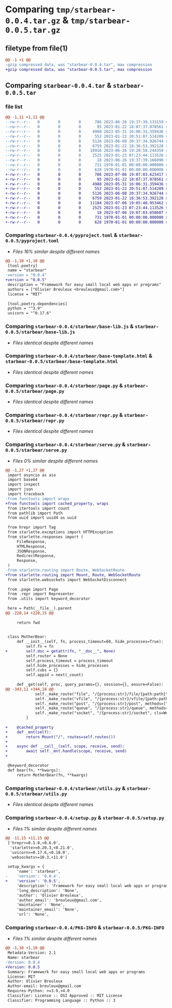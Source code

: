 # Comparing `tmp/starbear-0.0.4.tar.gz` & `tmp/starbear-0.0.5.tar.gz`

## filetype from file(1)

```diff
@@ -1 +1 @@
-gzip compressed data, was "starbear-0.0.4.tar", max compression
+gzip compressed data, was "starbear-0.0.5.tar", max compression
```

## Comparing `starbear-0.0.4.tar` & `starbear-0.0.5.tar`

### file list

```diff
@@ -1,11 +1,11 @@
--rw-r--r--   0        0        0      786 2023-06-26 19:37:39.133159 starbear-0.0.4/pyproject.toml
--rw-r--r--   0        0        0       95 2023-01-22 18:07:37.078561 starbear-0.0.4/starbear/__init__.py
--rw-r--r--   0        0        0     4988 2023-05-31 16:06:31.359436 starbear-0.0.4/starbear/base-lib.js
--rw-r--r--   0        0        0      552 2023-01-22 20:51:07.514209 starbear-0.0.4/starbear/base-template.html
--rw-r--r--   0        0        0     5126 2023-06-08 20:37:34.926744 starbear-0.0.4/starbear/page.py
--rw-r--r--   0        0        0     6759 2023-01-22 18:36:53.392128 starbear-0.0.4/starbear/repr.py
--rw-r--r--   0        0        0    10916 2023-06-26 19:28:58.244359 starbear-0.0.4/starbear/serve.py
--rw-r--r--   0        0        0     2525 2023-01-23 07:23:44.113526 starbear-0.0.4/starbear/utils.py
--rw-r--r--   0        0        0       18 2023-06-26 19:37:39.166090 starbear-0.0.4/starbear/version.py
--rw-r--r--   0        0        0      731 1970-01-01 00:00:00.000000 starbear-0.0.4/setup.py
--rw-r--r--   0        0        0      628 1970-01-01 00:00:00.000000 starbear-0.0.4/PKG-INFO
+-rw-r--r--   0        0        0      786 2023-07-06 19:07:03.623417 starbear-0.0.5/pyproject.toml
+-rw-r--r--   0        0        0       95 2023-01-22 18:07:37.078561 starbear-0.0.5/starbear/__init__.py
+-rw-r--r--   0        0        0     4988 2023-05-31 16:06:31.359436 starbear-0.0.5/starbear/base-lib.js
+-rw-r--r--   0        0        0      552 2023-01-22 20:51:07.514209 starbear-0.0.5/starbear/base-template.html
+-rw-r--r--   0        0        0     5126 2023-06-08 20:37:34.926744 starbear-0.0.5/starbear/page.py
+-rw-r--r--   0        0        0     6759 2023-01-22 18:36:53.392128 starbear-0.0.5/starbear/repr.py
+-rw-r--r--   0        0        0    11184 2023-07-06 19:05:48.953462 starbear-0.0.5/starbear/serve.py
+-rw-r--r--   0        0        0     2525 2023-01-23 07:23:44.113526 starbear-0.0.5/starbear/utils.py
+-rw-r--r--   0        0        0       18 2023-07-06 19:07:03.658607 starbear-0.0.5/starbear/version.py
+-rw-r--r--   0        0        0      731 1970-01-01 00:00:00.000000 starbear-0.0.5/setup.py
+-rw-r--r--   0        0        0      628 1970-01-01 00:00:00.000000 starbear-0.0.5/PKG-INFO
```

### Comparing `starbear-0.0.4/pyproject.toml` & `starbear-0.0.5/pyproject.toml`

 * *Files 16% similar despite different names*

```diff
@@ -1,10 +1,10 @@
 [tool.poetry]
 name = "starbear"
-version = "0.0.4"
+version = "0.0.5"
 description = "Framework for easy small local web apps or programs"
 authors = ["Olivier Breuleux <breuleux@gmail.com>"]
 license = "MIT"
 
 [tool.poetry.dependencies]
 python = "^3.9"
 uvicorn = "^0.17.6"
```

### Comparing `starbear-0.0.4/starbear/base-lib.js` & `starbear-0.0.5/starbear/base-lib.js`

 * *Files identical despite different names*

### Comparing `starbear-0.0.4/starbear/base-template.html` & `starbear-0.0.5/starbear/base-template.html`

 * *Files identical despite different names*

### Comparing `starbear-0.0.4/starbear/page.py` & `starbear-0.0.5/starbear/page.py`

 * *Files identical despite different names*

### Comparing `starbear-0.0.4/starbear/repr.py` & `starbear-0.0.5/starbear/repr.py`

 * *Files identical despite different names*

### Comparing `starbear-0.0.4/starbear/serve.py` & `starbear-0.0.5/starbear/serve.py`

 * *Files 0% similar despite different names*

```diff
@@ -1,27 +1,27 @@
 import asyncio as aio
 import base64
 import inspect
 import json
 import traceback
-from functools import wraps
+from functools import cached_property, wraps
 from itertools import count
 from pathlib import Path
 from uuid import uuid4 as uuid
 
 from hrepr import Tag
 from starlette.exceptions import HTTPException
 from starlette.responses import (
     FileResponse,
     HTMLResponse,
     JSONResponse,
     RedirectResponse,
     Response,
 )
-from starlette.routing import Route, WebSocketRoute
+from starlette.routing import Mount, Route, WebSocketRoute
 from starlette.websockets import WebSocketDisconnect
 
 from .page import Page
 from .repr import Representer
 from .utils import keyword_decorator
 
 here = Path(__file__).parent
@@ -220,14 +220,15 @@
 
     return fwd
 
 
 class MotherBear:
     def __init__(self, fn, process_timeout=60, hide_processes=True):
         self.fn = fn
+        self.doc = getattr(fn, "__doc__", None)
         self.router = None
         self.process_timeout = process_timeout
         self.hide_processes = hide_processes
         self.cubs = {}
         self.appid = next(_count)
 
     def _get(self, proc, query_params={}, session={}, ensure=False):
@@ -343,11 +344,18 @@
             self._make_route("file", "/{process:str}/file/{path:path}"),
             self._make_route("vfile", "/{process:str}/vfile/{path:path}"),
             self._make_route("post", "/{process:str}/post", methods=["POST"]),
             self._make_route("queue", "/{process:str}/queue", methods=["POST"]),
             self._make_route("socket", "/{process:str}/socket", cls=WebSocketRoute),
         ]
 
+    @cached_property
+    def _mnt(self):
+        return Mount("/", routes=self.routes())
+
+    async def __call__(self, scope, receive, send):
+        await self._mnt.handle(scope, receive, send)
+
 
 @keyword_decorator
 def bear(fn, **kwargs):
     return MotherBear(fn, **kwargs)
```

### Comparing `starbear-0.0.4/starbear/utils.py` & `starbear-0.0.5/starbear/utils.py`

 * *Files identical despite different names*

### Comparing `starbear-0.0.4/setup.py` & `starbear-0.0.5/setup.py`

 * *Files 1% similar despite different names*

```diff
@@ -11,15 +11,15 @@
 ['hrepr>=0.5.0,<0.6.0',
  'starlette>=0.20.3,<0.21.0',
  'uvicorn>=0.17.6,<0.18.0',
  'websockets>=10.3,<11.0']
 
 setup_kwargs = {
     'name': 'starbear',
-    'version': '0.0.4',
+    'version': '0.0.5',
     'description': 'Framework for easy small local web apps or programs',
     'long_description': 'None',
     'author': 'Olivier Breuleux',
     'author_email': 'breuleux@gmail.com',
     'maintainer': 'None',
     'maintainer_email': 'None',
     'url': 'None',
```

### Comparing `starbear-0.0.4/PKG-INFO` & `starbear-0.0.5/PKG-INFO`

 * *Files 1% similar despite different names*

```diff
@@ -1,10 +1,10 @@
 Metadata-Version: 2.1
 Name: starbear
-Version: 0.0.4
+Version: 0.0.5
 Summary: Framework for easy small local web apps or programs
 License: MIT
 Author: Olivier Breuleux
 Author-email: breuleux@gmail.com
 Requires-Python: >=3.9,<4.0
 Classifier: License :: OSI Approved :: MIT License
 Classifier: Programming Language :: Python :: 3
```

